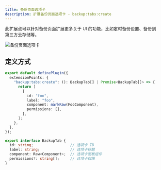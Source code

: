 ```yaml
---
title: 备份页面选项卡
description: 扩展备份页面选项卡 - backup:tabs:create
---
```


此扩展点可以针对备份页面扩展更多关于 UI 的功能，比如定时备份设置、备份到第三方云存储等。

![备份页面选项卡](/img/developer-guide/plugin/extension-points/ui/backup-tabs-create.png)

## 定义方式

```ts
export default definePlugin({
  extensionPoints: {
    "backup:tabs:create": (): BackupTab[] | Promise<BackupTab[]> => {
      return [
        {
          id: "foo",
          label: "foo",
          component: markRaw(FooComponent),
          permissions: [],
        },
      ];
    },
  },
});
```

```ts title="BackupTab"
export interface BackupTab {
  id: string;                 // 选项卡 ID
  label: string;              // 选项卡标题
  component: Raw<Component>;  // 选项卡面板组件
  permissions?: string[];     // 选项卡权限
}
```

